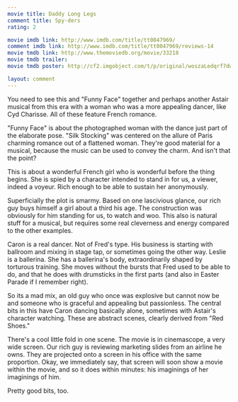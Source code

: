 ```yaml
---
movie title: Daddy Long Legs
comment title: Spy-ders
rating: 2

movie imdb link: http://www.imdb.com/title/tt0047969/
comment imdb link: http://www.imdb.com/title/tt0047969/reviews-14
movie tmdb link: http://www.themoviedb.org/movie/33218
movie tmdb trailer: 
movie tmdb poster: http://cf2.imgobject.com/t/p/original/woszaLedqrf7dwN1BXFz66PYTi8.jpg

layout: comment
---
```


You need to see this and "Funny Face" together and perhaps another Astair musical from this era with a woman who was a more appealing dancer, like Cyd Charisse. All of these feature French romance. 

"Funny Face" is about the photographed woman with the dance just part of the elaborate pose. "Silk Stocking" was centered on the allure of Paris charming romance out of a flattened woman. They're good material for a musical, because the music can be used to convey the charm. And isn't that the point?

This is about a wonderful French girl who is wonderful before the thing begins. She is spied by a character intended to stand in for us, a viewer, indeed a voyeur. Rich enough to be able to sustain her anonymously. 

Superficially the plot is smarmy. Based on one lascivious glance, our rich guy buys himself a girl about a third his age. The construction was obviously for him standing for us, to watch and woo. This also is natural stuff for a musical, but requires some real cleverness and energy compared to the other examples.

Caron is a real dancer. Not of Fred's type. His business is starting with ballroom and mixing in stage tap, or sometimes going the other way. Leslie is a ballerina. She has a ballerina's body, extraordinarily shaped by torturous training. She moves without the bursts that Fred used to be able to do, and that he does with drumsticks in the first parts (and also in Easter Parade if I remember right).

So its a mad mix, an old guy who once was explosive but cannot now be and someone who is graceful and appealing but passionless. The central bits in this have Caron dancing basically alone, sometimes with Astair's character watching. These are abstract scenes, clearly derived from "Red Shoes."

There's a cool little fold in one scene. The movie is in cinemascope, a very wide screen. Our rich guy is reviewing marketing slides from an airline he owns. They are projected onto a screen in his office with the same proportion. Okay, we immediately say, that screen will soon show a movie within the movie, and so it does within minutes: his imaginings of her imaginings of him.

Pretty good bits, too.